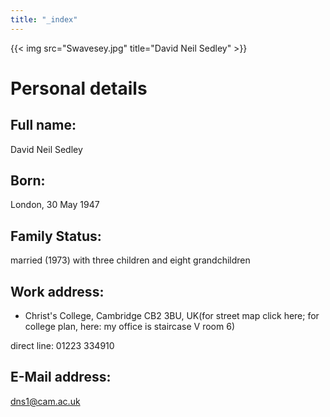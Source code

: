 ```yaml
---
title: "_index"
---
```


{{< img src="Swavesey.jpg" title="David Neil Sedley" >}}

# Personal details

## Full name:
David Neil Sedley

## Born:
London, 30 May 1947

## Family Status:
married (1973) with three children and eight grandchildren

## Work address:
- Christ's College, Cambridge CB2 3BU, UK(for street map click here; for college plan, here: my office is staircase V room 6)

direct line: 01223 334910

## E-Mail address:
dns1@cam.ac.uk
